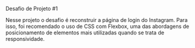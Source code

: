 Desafio de Projeto #1

Nesse projeto o desafio é reconstruir a página de login do Instagram. Para isso, foi recomendado o uso de CSS com Flexbox, uma das abordagens de posicionamento de elementos mais utilizadas quando se trata de responsividade.
